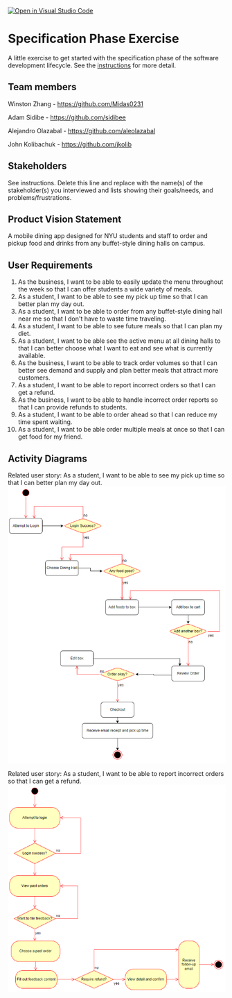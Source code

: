 [![Open in Visual Studio Code](https://classroom.github.com/assets/open-in-vscode-c66648af7eb3fe8bc4f294546bfd86ef473780cde1dea487d3c4ff354943c9ae.svg)](https://classroom.github.com/online_ide?assignment_repo_id=8553937&assignment_repo_type=AssignmentRepo)

# Specification Phase Exercise

A little exercise to get started with the specification phase of the software development lifecycle. See the [instructions](instructions.md) for more detail.

## Team members

Winston Zhang - https://github.com/Midas0231

Adam Sidibe - https://github.com/sidibee

Alejandro Olazabal - https://github.com/aleolazabal

John Kolibachuk - https://github.com/jkolib

## Stakeholders

See instructions. Delete this line and replace with the name(s) of the stakeholder(s) you interviewed and lists showing their goals/needs, and problems/frustrations.

## Product Vision Statement

A mobile dining app designed for NYU students and staff to order and pickup food and drinks from any buffet-style dining halls on campus.

## User Requirements

1. As the business, I want to be able to easily update the menu throughout the week so that I can offer students a wide variety of meals.
2. As a student, I want to be able to see my pick up time so that I can better plan my day out.
3. As a student, I want to be able to order from any buffet-style dining hall near me so that I don't have to waste time traveling.
4. As a student, I want to be able to see future meals so that I can plan my diet.
5. As a student, I want to be able see the active menu at all dining halls to that I can better choose what I want to eat and see what is currently available.
6. As the business, I want to be able to track order volumes so that I can better see demand and supply and plan better meals that attract more customers.
7. As a student, I want to be able to report incorrect orders so that I can get a refund.
8. As the business, I want to be able to handle incorrect order reports so that I can provide refunds to students.
9. As a student, I want to be able to order ahead so that I can reduce my time spent waiting.
10. As a student, I want to be able order multiple meals at once so that I can get food for my friend.

## Activity Diagrams
Related user story: As a student, I want to be able to see my pick up time so that I can better plan my day out.
![diagram1](project1_activity_1.png)

Related user story: As a student, I want to be able to report incorrect orders so that I can get a refund.
![diagram2](project1_activity_2.png)
